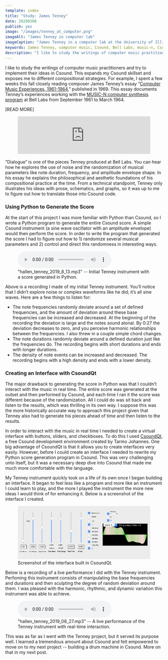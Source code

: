 ```yaml
---
template: index
title: "Study: James Tenney"
date: 20200308
publish: yes
image: "/images/tenney_at_computer.png"
imageAlt: "James Tenney in computer lab"
imageCaption: "James Tenney in a computer lab at the University of Illinois in 1961."
keywords: James Tenney, computer music, Csound, Bell Labs, music-n, CsoundQt, Python, interface, algorithmic music, stochastic
description: "I like to study the writings of computer music practitioners and try to implement their ideas in Csound.  This expands my Csound skillset and exposes me to different compositional strategies.  For example, I studied the writings of composer James Tenney about the time he spent composing computer music at Bell Labs in the 1960s."
---
```

I like to study the writings of computer music practitioners and try to implement their ideas in Csound. This expands my Csound skillset and exposes me to different compositional strategies. For example, I spent a few weeks this fall closely reading composer James Tenney’s essay “[Computer Music Experiences, 1961-1964](http://www.plainsound.org/pdfs/ComputerMusic.pdf),” published in 1969. This essay documents Tenney’s experiences working with the [MUSIC-N computer synthesis program](https://en.wikipedia.org/wiki/MUSIC-N) at Bell Labs from September 1961 to March 1964.

[READ MORE]

<figure><iframe style="border: 0; width: 100%; height: 120px;" src="https://bandcamp.com/EmbeddedPlayer/album=2636624934/size=large/bgcol=ffffff/linkcol=333333/tracklist=false/artwork=none/track=2321235511/transparent=true/" width="100%" height="120px" frameborder="0" seamless="seamless"></iframe></figure>

“Dialogue” is one of the pieces Tenney produced at Bell Labs. You can hear how he explores the use of noise and the randomization of musical parameters like note duration, frequency, and amplitude envelope shape. In his essay he explains the philosophical and aesthetic foundations of his compositional practice at the time. From a technical standpoint, Tenney only illustrates his ideas with prose, schematics, and graphs, so it was up to me to figure out how to translate those into Csound code.

### Using Python to Generate the Score

At the start of this project I was more familiar with Python than Csound, so I wrote a Python program to generate the entire Csound score. A simple Csound instrument (a sine wave oscillator with an amplitude envelope) would then perform the score. In order to write the program that generated the score I had to figure out how to 1) randomize several musical parameters and 2) control and direct this randomness in interesting ways.

<figure><audio controls="controls"> Your browser does not support the audio element.<source src="/audio/hallen_tenney_2019_8_13.mp3" type="audio/mpeg" /></audio>
<figcaption>"hallen_tenney_2019_8_13.mp3" -- Initial Tenney instrument with a score generated in Python.</figcaption>
</figure>

Above is a recording I made of my initial Tenney instrument. You’ll notice that I didn’t explore noise or complex waveforms like he did; it’s all sine waves. Here are a few things to listen for:

*   The note frequencies randomly deviate around a set of defined frequencies, and the amount of deviation around these base frequencies can be increased and decreased. At the beginning of the recording the deviation is large and the notes sound atonal. By 0:27 the deviation decreases to zero, and you perceive harmonic relationships between the frequencies. I also threw in a couple simple chord changes.
*   The note durations randomly deviate around a defined duration just like the frequencies do. The recording begins with short durations and ends with longer durations.
*   The density of note events can be increased and decreased. The recording begins with a high density and ends with a lower density.

### Creating an Interface with CsoundQt

The major drawback to generating the score in Python was that I couldn’t interact with the music in real time. The entire score was generated at the outset and then performed by Csound, and each time I ran it the score was different because of the randomization. All I could do was sit back and listen to the results, which was thrilling in its own way. I suppose this was the more historically accurate way to approach this project given that Tenney also had to generate his pieces ahead of time and then listen to the results.

In order to interact with the music in real time I needed to create a virtual interface with buttons, sliders, and checkboxes. To do this I used [CsoundQt](https://csoundqt.github.io/), a free Csound development environment created by Tarmo Johannes. One big advantage of CsoundQt is that it allows you to create interfaces very easily. However, before I could create an interface I needed to rewrite my Python score generation program in Csound. This was very challenging unto itself, but it was a necessary deep dive into Csound that made me much more comfortable with the language.

My Tenney instrument quickly took on a life of its own once I began building an interface. It began to feel less like a program and more like an instrument I could learn to play, and the more I played the instrument the more new ideas I would think of for enhancing it. Below is a screenshot of the interface I created.

<figure><img src="/images/tenney_interface.png" alt="Screenshot of the interface built in CsoundQt.">
<figcaption>Screenshot of the interface built in CsoundQt.</figcaption>
</figure>

Below is a recording of a live performance I did with the Tenney instrument. Perfoming this instrument consists of manipulating the base frequencies and durations and then sculpting the degree of random deviation around them. I was pleased with the harmonic, rhythmic, and dynamic variation this instrument was able to achieve.

<figure><audio controls="controls"> Your browser does not support the audio element.<source src="/audio/hallen_tenney_2019_08_27.mp3" type="audio/mpeg" /></audio>
<figcaption>"hallen_tenney_2019_08_27.mp3" -- A live performance of the Tenney instrument with real-time interaction.</figcaption>
</figure>

This was as far as I went with the Tenney project, but it served its purpose well. I learned a tremendous amount about Csound and felt empowered to move on to my next project -- building a drum machine in Csound. More on that in my next post.